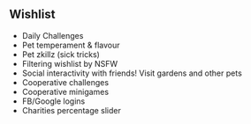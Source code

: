 ## Wishlist

- Daily Challenges
- Pet temperament & flavour
- Pet zkillz (sick tricks)
- Filtering wishlist by NSFW
- Social interactivity with friends! Visit gardens and other pets
- Cooperative challenges
- Cooperative minigames
- FB/Google logins
- Charities percentage slider
